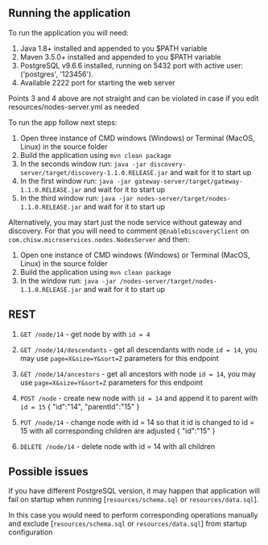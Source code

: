 ## Running the application

To run the application you will need: 

1. Java 1.8+ installed and appended to you $PATH variable
2. Maven 3.5.0+ installed and appended to you $PATH variable
3. PostgreSQL v9.6.6 installed, running on 5432 port with active user:('postgres', '123456').
4. Available 2222 port for starting the web server

Points 3 and 4 above are not straight and can be violated in case if you edit resources/nodes-server.yml as needed

To run the app follow next steps:

 1. Open three instance of CMD windows (Windows) or Terminal (MacOS, Linux) in the source folder
 2. Build the application using `mvn clean package`
 3. In the seconds window run: `java -jar discovery-server/target/discovery-1.1.0.RELEASE.jar` and wait for it to start up
 4. In the first window run: `java -jar gateway-server/target/gateway-1.1.0.RELEASE.jar` and wait for it to start up
 5. In the third window run: `java -jar nodes-server/target/nodes-1.1.0.RELEASE.jar` and wait for it to start up
 
 Alternatively, you may start just the node service without gateway and discovery. For that you will need to comment
 `@EnableDiscoveryClient` on `com.chisw.microservices.nodes.NodesServer` and then:
 
  1. Open one instance of CMD windows (Windows) or Terminal (MacOS, Linux) in the source folder
  2. Build the application using `mvn clean package`
  3. In the window run: `java -jar /nodes-server/target/nodes-1.1.0.RELEASE.jar` and wait for it to start up
 
 
 ## REST
 
 1. `GET /node/14`     -   get node by with `id = 4` 
 
 2. `GET /node/14/descendants` - get all descendants with node `id = 14`, you may use `page=X&size=Y&sort=Z` parameters for this endpoint
 
 3. `GET /node/14/ancestors` - get all ancestors with node `id = 14`, you may use `page=X&size=Y&sort=Z` parameters for this endpoint

 4. `POST /node`       -   create new node with `id = 14` and append it to parent with `id = 15`
      {
      "id":"14",
      "parentId":"15"
      }
      
 5. `PUT /node/14`      -   change node with id = 14 so that it id is changed to id = 15 with all corresponding children are adjusted
       {
       "id":"15"
       }
        
 6. `DELETE /node/14`      -   delete node with id = 14 with all children


## Possible issues


If you have different PostgreSQL version, it may happen that application will fail on startup when running [`resources/schema.sql` or `resources/data.sql`].

In this case you would need to perform corresponding operations manually and exclude [`resources/schema.sql` or `resources/data.sql`] 
from startup configuration
 
